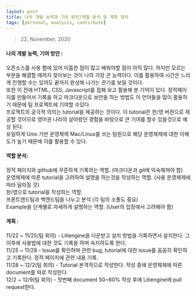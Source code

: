 ```yaml
---
layout: post
title: 나의 개발 능력과 기여 방안/역할 분석 및 계획 정리
tags: [personal, analysis, contirbute]
---
```


> 22, November, 2020

#### 나의 개발 능력, 기여 방안 :

오픈소스를 사용 함에 있어 미흡한 점이 많고 배워야할 점이 아직 많다. 하지만 모르는 부분을 해결할 때까지 찾아보는 것이 나의 가장 큰 능력이다. 이를 활용하여 시간은 느리게 진행할 수는 있어도 끝까지 완성해 나가는 끈기를 보일 것이다.<br>
또한 이 전에 HTML, CSS, Javascript를 접해 보고 활용해 본 기억이 있다. 정적페이지를 만들어서 기록을 하고 마크다운으로 보안을 하는 방법도 이 언어들을 많이 활용하기 때문에 팀 프로젝트에 기여할 수있다.<br>
프로젝트의 궁극적 의의는 tutorial을 제공하는 것이다. 이 tutorial은 한/영 버젼으로 제공할 것이므로 영어권 나라의 살아왔던 경험을 바탕으로 큰 기여를 할수 있을것으로 예상 된다.<br>
유일하게 Unix 기반 운영체제 Mac/Linux를 쓰는 팀원으로 해당 운영체제에 대한 이해도가 높기 때문에 이를 활용할 수 있다. 

#### 역할 분석:

정적 페이지와 github에 꾸준하게 기록하는 역할. (마크다운과 git에 익숙해져야 함)<br>
운영체제에 따른 tutorial을 고려하여 설명을 하는것을 작성하는 역할. (사용 운영체제에 따라 달라질 것)<br>
한/영으로 tutorial을 작성하는 역할.<br>
프론트엔드팀과 백엔드팀을 나누고 분석 (각 팀의 소통도 중요)<br>
Example을 단계별로 자세하게 설명하는 역할. (User의 입장에서 고려해야 함)<br>

#### 계획 : 

11/22 ~ 11/25(팀 회의) - Litiengine을 다운받고 설치 방법을 기록하면서 설치한다. 그 이후에 사용법에 대한 것도 기록을 하며 숙지하도록 한다.<br>
11/25 ~ 11/28 - Issue를 확인하며 관련 bug, tutorial에 대한 issue를 꼼꼼히 확인하고 기록한다. 정적 페이지에 관련 내용 기록.<br>
11/28 ~ 12/2(팀 회의) - Tutorial 본격적으로 작성한다. 작성 중에 운영체제에 따른 document를 따로 작성한다.<br>
12/2 ~ 12/9(팀 회의) - 첫번째 document 50~60% 작성 후에 Litiengine에 pull request한다.<br>

